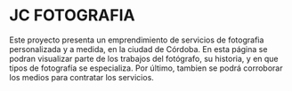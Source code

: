 # JC FOTOGRAFIA

Este proyecto presenta un emprendimiento de servicios de fotografia personalizada y a medida, en la ciudad de Córdoba.
En esta página se podran visualizar parte de los trabajos del fotógrafo, su historia, y en que tipos de fotografía se especializa. 
Por último, tambien se podrá corroborar los medios para contratar los servicios.
